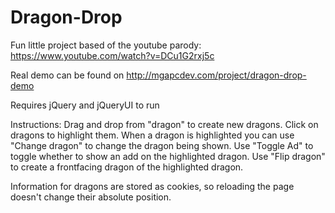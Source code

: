 # Dragon-Drop
Fun little project based of the youtube parody: https://www.youtube.com/watch?v=DCu1G2rxj5c

Real demo can be found on http://mgapcdev.com/project/dragon-drop-demo

Requires jQuery and jQueryUI to run

Instructions:
Drag and drop from "dragon" to create new dragons.
Click on dragons to highlight them.
When a dragon is highlighted you can use "Change dragon" to change the dragon being shown.
Use "Toggle Ad" to toggle whether to show an add on the highlighted dragon.
Use "Flip dragon" to create a frontfacing dragon of the highlighted dragon.

Information for dragons are stored as cookies, so reloading the page doesn't change their absolute position.
